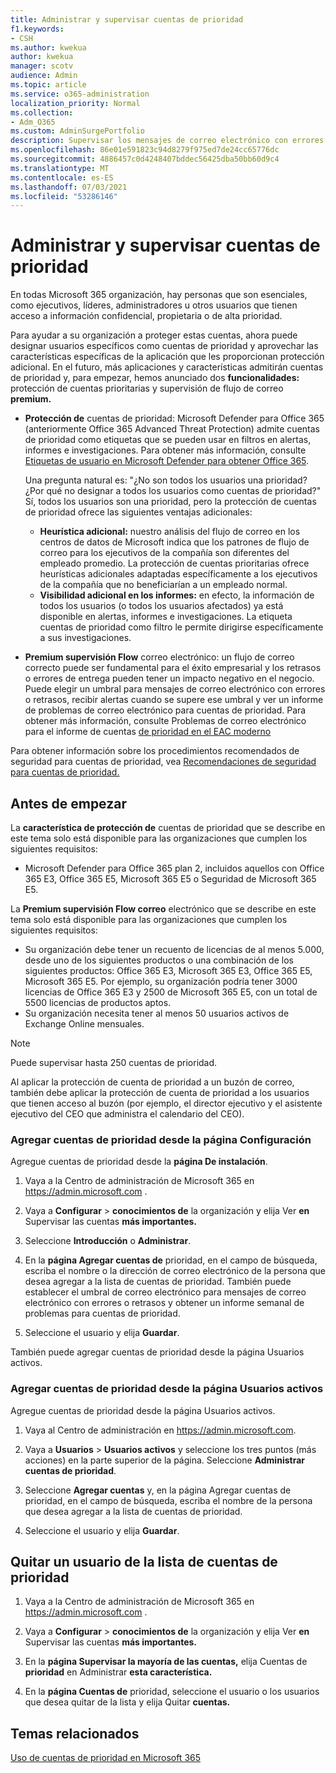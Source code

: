 ```yaml
---
title: Administrar y supervisar cuentas de prioridad
f1.keywords:
- CSH
ms.author: kwekua
author: kwekua
manager: scotv
audience: Admin
ms.topic: article
ms.service: o365-administration
localization_priority: Normal
ms.collection:
- Adm_O365
ms.custom: AdminSurgePortfolio
description: Supervisar los mensajes de correo electrónico con errores y retrasos enviados a o desde cuentas que tienen un alto impacto empresarial.
ms.openlocfilehash: 86e01e591823c94d8279f975ed7de24cc65776dc
ms.sourcegitcommit: 4886457c0d4248407bddec56425dba50bb60d9c4
ms.translationtype: MT
ms.contentlocale: es-ES
ms.lasthandoff: 07/03/2021
ms.locfileid: "53286146"
---
```

# <a name="manage-and-monitor-priority-accounts"></a>Administrar y supervisar cuentas de prioridad

En todas Microsoft 365 organización, hay personas que son esenciales, como ejecutivos, líderes, administradores u otros usuarios que tienen acceso a información confidencial, propietaria o de alta prioridad.

Para ayudar a su organización a proteger estas cuentas, ahora puede designar usuarios específicos como cuentas de prioridad y aprovechar las características específicas de la aplicación que les proporcionan protección adicional. En el futuro, más aplicaciones y características admitirán cuentas de prioridad y, para empezar, hemos anunciado dos **funcionalidades:** protección de cuentas prioritarias y supervisión de flujo de correo **premium.**

- **Protección de** cuentas de prioridad: Microsoft Defender para Office 365 (anteriormente Office 365 Advanced Threat Protection) admite cuentas de prioridad como etiquetas que se pueden usar en filtros en alertas, informes e investigaciones. Para obtener más información, consulte [Etiquetas de usuario en Microsoft Defender para obtener Office 365](../../security/office-365-security/user-tags.md).

  Una pregunta natural es: "¿No son todos los usuarios una prioridad? ¿Por qué no designar a todos los usuarios como cuentas de prioridad?" Sí, todos los usuarios son una prioridad, pero la protección de cuentas de prioridad ofrece las siguientes ventajas adicionales:

  - **Heurística adicional:** nuestro análisis del flujo de correo en los centros de datos de Microsoft indica que los patrones de flujo de correo para los ejecutivos de la compañía son diferentes del empleado promedio. La protección de cuentas prioritarias ofrece heurísticas adicionales adaptadas específicamente a los ejecutivos de la compañía que no beneficiarían a un empleado normal.
  - **Visibilidad adicional en los informes:** en efecto, la información de todos los usuarios (o todos los usuarios afectados) ya está disponible en alertas, informes e investigaciones. La etiqueta cuentas de prioridad como filtro le permite dirigirse específicamente a sus investigaciones.

- **Premium supervisión Flow** correo electrónico: un flujo de correo correcto puede ser fundamental para el éxito empresarial y los retrasos o errores de entrega pueden tener un impacto negativo en el negocio. Puede elegir un umbral para mensajes de correo electrónico con errores o retrasos, recibir alertas cuando se supere ese umbral y ver un informe de problemas de correo electrónico para cuentas de prioridad. Para obtener más información, consulte Problemas de correo electrónico para el informe de cuentas [de prioridad en el EAC moderno](/exchange/monitoring/mail-flow-reports/mfr-email-issues-for-priority-accounts-report)

Para obtener información sobre los procedimientos recomendados de seguridad para cuentas de prioridad, vea [Recomendaciones de seguridad para cuentas de prioridad.](../../security/office-365-security/security-recommendations-for-priority-accounts.md)

## <a name="before-you-begin"></a>Antes de empezar

La **característica de protección de** cuentas de prioridad que se describe en este tema solo está disponible para las organizaciones que cumplen los siguientes requisitos:

- Microsoft Defender para Office 365 plan 2, incluidos aquellos con Office 365 E3, Office 365 E5, Microsoft 365 E5 o Seguridad de Microsoft 365 E5.

La **Premium supervisión Flow correo** electrónico que se describe en este tema solo está disponible para las organizaciones que cumplen los siguientes requisitos:

- Su organización debe tener un recuento de licencias de al menos 5.000, desde uno de los siguientes productos o una combinación de los siguientes productos: Office 365 E3, Microsoft 365 E3, Office 365 E5, Microsoft 365 E5. Por ejemplo, su organización podría tener 3000 licencias de Office 365 E3 y 2500 de Microsoft 365 E5, con un total de 5500 licencias de productos aptos.
- Su organización necesita tener al menos 50 usuarios activos de Exchange Online mensuales.

> [!NOTE]
> Puede supervisar hasta 250 cuentas de prioridad.

Al aplicar la protección de cuenta de prioridad a un buzón de correo, también debe aplicar la protección de cuenta de prioridad a los usuarios que tienen acceso al buzón (por ejemplo, el director ejecutivo y el asistente ejecutivo del CEO que administra el calendario del CEO).

### <a name="add-priority-accounts-from-the-setup-page"></a>Agregar cuentas de prioridad desde la página Configuración

Agregue cuentas de prioridad desde la **página De instalación**.

1. Vaya a la Centro de administración de Microsoft 365 en <a href="https://go.microsoft.com/fwlink/p/?linkid=2024339" target="_blank">https://admin.microsoft.com</a> .

2. Vaya a **Configurar**  >  **conocimientos de** la organización y elija Ver **en** Supervisar las cuentas **más importantes.**

3. Seleccione **Introducción** o **Administrar**.

4. En la **página Agregar cuentas de** prioridad, en el campo de búsqueda, escriba el nombre o la dirección de correo electrónico de la persona que desea agregar a la lista de cuentas de prioridad. También puede establecer el umbral de correo electrónico para mensajes de correo electrónico con errores o retrasos y obtener un informe semanal de problemas para cuentas de prioridad.

5. Seleccione el usuario y elija **Guardar**.

También puede agregar cuentas de prioridad desde la página Usuarios activos.

### <a name="add-priority-accounts-from-active-users-page"></a>Agregar cuentas de prioridad desde la página Usuarios activos

Agregue cuentas de prioridad desde la página Usuarios activos.

1. Vaya al Centro de administración en <a href="https://go.microsoft.com/fwlink/p/?linkid=2024339" target="_blank">https://admin.microsoft.com</a>.

2. Vaya a **Usuarios**  >  **Usuarios activos** y seleccione los tres puntos (más acciones) en la parte superior de la página. Seleccione **Administrar cuentas de prioridad**.

3. Seleccione **Agregar cuentas** y, en la página Agregar cuentas de prioridad, en el campo de búsqueda, escriba el nombre de la persona que desea agregar a la lista de cuentas de prioridad. 

4. Seleccione el usuario y elija **Guardar**.

## <a name="remove-a-user-from-the-priority-accounts-list"></a>Quitar un usuario de la lista de cuentas de prioridad

1. Vaya a la Centro de administración de Microsoft 365 en <a href="https://go.microsoft.com/fwlink/p/?linkid=2024339" target="_blank">https://admin.microsoft.com</a> .

2. Vaya a **Configurar**  >  **conocimientos de** la organización y elija Ver **en** Supervisar las cuentas **más importantes.**

3. En la **página Supervisar la mayoría de las cuentas,** elija Cuentas de **prioridad** en Administrar **esta característica.**

4. En la **página Cuentas de** prioridad, seleccione el usuario o los usuarios que desea quitar de la lista y elija Quitar **cuentas.**

## <a name="related-topics"></a>Temas relacionados

[Uso de cuentas de prioridad en Microsoft 365](https://techcommunity.microsoft.com/t5/microsoft-365-blog/using-priority-accounts-in-microsoft-365/ba-p/1873314)
